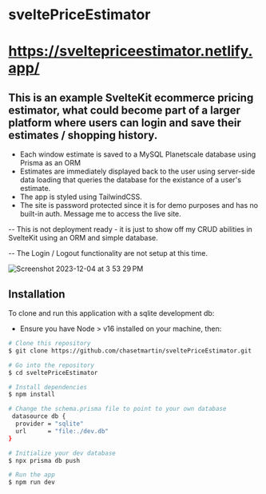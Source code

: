 # sveltePriceEstimator
# https://sveltepriceestimator.netlify.app/

## This is an example SvelteKit ecommerce pricing estimator, what could become part of a larger platform where users can login and save their estimates / shopping history. 

* Each window estimate is saved to a MySQL Planetscale database using Prisma as an ORM
* Estimates are immediately displayed back to the user using server-side data loading that queries the database for the existance of a user's estimate.
* The app is styled using TailwindCSS.
* The site is password protected since it is for demo purposes and has no built-in auth. Message me to access the live site.

-- This is not deployment ready - it is just to show off my CRUD abilities in SvelteKit using an ORM and simple database.

-- The Login / Logout functionality are not setup at this time.

![Screenshot 2023-12-04 at 3 53 29 PM](https://github.com/chasetmartin/svelteCommerce_prisma/assets/36861079/46bc39c7-e7bc-4463-a485-0160261f26cb)

## Installation

To clone and run this application with a sqlite development db:

* Ensure you have Node > v16 installed on your machine, then:

```bash
# Clone this repository
$ git clone https://github.com/chasetmartin/sveltePriceEstimator.git

# Go into the repository
$ cd sveltePriceEstimator

# Install dependencies
$ npm install
```
```bash
# Change the schema.prisma file to point to your own database
 datasource db {
  provider = "sqlite"
  url      = "file:./dev.db"
}
```
```bash
# Initialize your dev database
$ npx prisma db push

# Run the app
$ npm run dev
```
